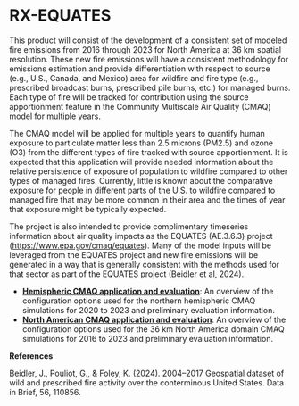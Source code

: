 RX-EQUATES
==========

This product will consist of the development of a consistent set of modeled fire emissions from 2016 through 2023 for North America at 36 km spatial resolution.  These new fire emissions will have a consistent methodology for emissions estimation and provide differentiation with respect to source (e.g., U.S., Canada, and Mexico) area for wildfire and fire type (e.g., prescribed broadcast burns, prescribed pile burns, etc.) for managed burns. Each type of fire will be tracked for contribution using the source apportionment feature in the Community Multiscale Air Quality (CMAQ) model for multiple years.

The CMAQ model will be applied for multiple years to quantify human exposure to particulate matter less than 2.5 microns (PM2.5) and ozone (O3) from the different types of fire tracked with source apportionment. It is expected that this application will provide needed information about the relative persistence of exposure of population to wildfire compared to other types of managed fires. Currently, little is known about the comparative exposure for people in different parts of the U.S. to wildfire compared to managed fire that may be more common in their area and the times of year that exposure might be typically expected. 

The project is also intended to provide complimentary timeseries information about air quality impacts as the EQUATES (AE.3.6.3) project (https://www.epa.gov/cmaq/equates). Many of the model inputs will be leveraged from the EQUATES project and new fire emissions will be generated in a way that is generally consistent with the methods used for that sector as part of the EQUATES project (Beidler et al, 2024). 

- **[Hemispheric CMAQ application and evaluation](CMAQ_108HEMI.md)**: An overview of the configuration options used for the northern hemispheric CMAQ simulations for 2020 to 2023 and preliminary evaluation information.
- **[North American CMAQ application and evaluation](CMAQ_36US3.md)**: An overview of the configuration options used for the 36 km North America domain CMAQ simulations for 2016 to 2023 and preliminary evaluation information.

**References**

Beidler, J., Pouliot, G., & Foley, K. (2024). 2004–2017 Geospatial dataset of wild and prescribed fire activity over the conterminous United States. Data in Brief, 56, 110856.
